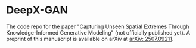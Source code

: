 # DeepX-GAN
The code repo for the paper "Capturing Unseen Spatial Extremes Through Knowledge-Informed Generative Modeling" (not officially published yet). A preprint of this manuscript is available on arXiv at [arXiv: 2507.09211](https://arxiv.org/abs/2507.09211). 

